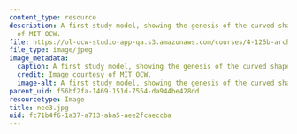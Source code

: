 ```yaml
---
content_type: resource
description: A first study model, showing the genesis of the curved shape. Image courtesy
  of MIT OCW.
file: https://ol-ocw-studio-app-qa.s3.amazonaws.com/courses/4-125b-architecture-studio-building-in-landscapes-fall-2005/fc71b4f61a37a713aba5aee2fcaeccba_nee3.jpg
file_type: image/jpeg
image_metadata:
  caption: A first study model, showing the genesis of the curved shape.
  credit: Image courtesy of MIT OCW.
  image-alt: A first study model, showing the genesis of the curved shape.
parent_uid: f56bf2fa-1469-151d-7554-da944be428dd
resourcetype: Image
title: nee3.jpg
uid: fc71b4f6-1a37-a713-aba5-aee2fcaeccba
---
```

